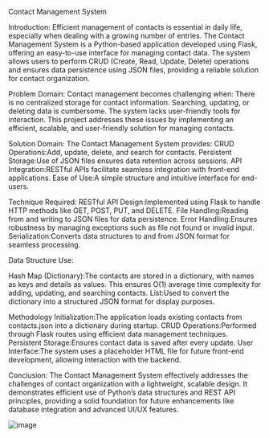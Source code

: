 Contact Management System


Introduction:
Efficient management of contacts is essential in daily life, especially when dealing with a growing number of entries.
The Contact Management System is a Python-based application developed using Flask, offering an easy-to-use interface for managing contact data.
The system allows users to perform CRUD (Create, Read, Update, Delete) operations and ensures data persistence using JSON files, providing a reliable solution for contact organization.


Problem Domain:
Contact management becomes challenging when:
There is no centralized storage for contact information.
Searching, updating, or deleting data is cumbersome.
The system lacks user-friendly tools for interaction.
This project addresses these issues by implementing an efficient, scalable, and user-friendly solution for managing contacts.

Solution Domain:
The Contact Management System provides:
CRUD Operations:Add, update, delete, and search for contacts.
Persistent Storage:Use of JSON files ensures data retention across sessions.
API Integration:RESTful APIs facilitate seamless integration with front-end applications.
Ease of Use:A simple structure and intuitive interface for end-users.

Technique Required:
RESTful API Design:Implemented using Flask to handle HTTP methods like GET, POST, PUT, and DELETE.
File Handling:Reading from and writing to JSON files for data persistence.
Error Handling:Ensures robustness by managing exceptions such as file not found or invalid input.
Serialization:Converts data structures to and from JSON format for seamless processing.

Data Structure Use:

Hash Map (Dictionary):The contacts are stored in a dictionary, with names as keys and details as values.
This ensures O(1) average time complexity for adding, updating, and searching contacts.
List:Used to convert the dictionary into a structured JSON format for display purposes.

Methodology
Initialization:The application loads existing contacts from contacts.json into a dictionary during startup.
CRUD Operations:Performed through Flask routes using efficient data management techniques.
Persistent Storage:Ensures contact data is saved after every update.
User Interface:The system uses a placeholder HTML file for future front-end development, allowing interaction with the backend.

Conclusion:
The Contact Management System effectively addresses the challenges of contact organization with a lightweight, scalable design. 
It demonstrates efficient use of Python’s data structures and REST API principles, 
providing a solid foundation for future enhancements like database integration and advanced UI/UX features.


![image](https://github.com/user-attachments/assets/66e55c02-5dc1-4b89-ad85-e10e9ee92a99)





